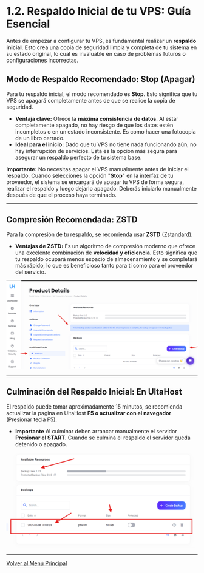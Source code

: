 # 1.2. Respaldo Inicial de tu VPS: Guía Esencial

Antes de empezar a configurar tu VPS, es fundamental realizar un **respaldo inicial**. Esto crea una copia de seguridad limpia y completa de tu sistema en su estado original, lo cual es invaluable en caso de problemas futuros o configuraciones incorrectas.

## Modo de Respaldo Recomendado: Stop (Apagar)

Para tu respaldo inicial, el modo recomendado es **Stop**. Esto significa que tu VPS se apagará completamente antes de que se realice la copia de seguridad.

* **Ventaja clave:** Ofrece la **máxima consistencia de datos**. Al estar completamente apagado, no hay riesgo de que los datos estén incompletos o en un estado inconsistente. Es como hacer una fotocopia de un libro cerrado.
* **Ideal para el inicio:** Dado que tu VPS no tiene nada funcionando aún, no hay interrupción de servicios. Esta es la opción más segura para asegurar un respaldo perfecto de tu sistema base.

**Importante:** No necesitas apagar el VPS manualmente antes de iniciar el respaldo. Cuando selecciones la opción "**Stop**" en la interfaz de tu proveedor, el sistema se encargará de apagar tu VPS de forma segura, realizar el respaldo y luego dejarlo apagado. Deberás iniciarlo manualmente después de que el proceso haya terminado.



---
## Compresión Recomendada: ZSTD

Para la compresión de tu respaldo, se recomienda usar **ZSTD** (Zstandard).

* **Ventajas de ZSTD:** Es un algoritmo de compresión moderno que ofrece una excelente combinación de **velocidad y eficiencia**. Esto significa que tu respaldo ocupará menos espacio de almacenamiento y se completará más rápido, lo que es beneficioso tanto para ti como para el proveedor del servicio.

![Backup Inicial Ultahost](./imagenes/UltaHostBackupInicial1.png)



---
## Culminación del Respaldo Inicial: En UltaHost

El respaldo puede tomar aproximadamente 15 minutos, se recomienda actualizar la pagina en UltaHost **F5 o actualizar con el navegador** (Presionar tecla F5).

* **Importante** Al culminar deben arrancar manualmente el servidor **Presionar el START**. Cuando se culmina el respaldo el servidor queda detenido o apagado.

![Backup Inicial Ultahost](./imagenes/UltaHostBackupInicial2.png)


---
[Volver al Menú Principal](index.md)

